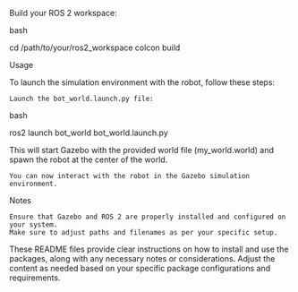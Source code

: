 Build your ROS 2 workspace:

bash

cd /path/to/your/ros2_workspace
colcon build

Usage

To launch the simulation environment with the robot, follow these steps:

    Launch the bot_world.launch.py file:

bash

ros2 launch bot_world bot_world.launch.py

This will start Gazebo with the provided world file (my_world.world) and spawn the robot at the center of the world.

    You can now interact with the robot in the Gazebo simulation environment.

Notes

    Ensure that Gazebo and ROS 2 are properly installed and configured on your system.
    Make sure to adjust paths and filenames as per your specific setup.
    
    
These README files provide clear instructions on how to install and use the packages, along with any necessary notes or considerations. Adjust the content as needed based on your specific package configurations and requirements.

